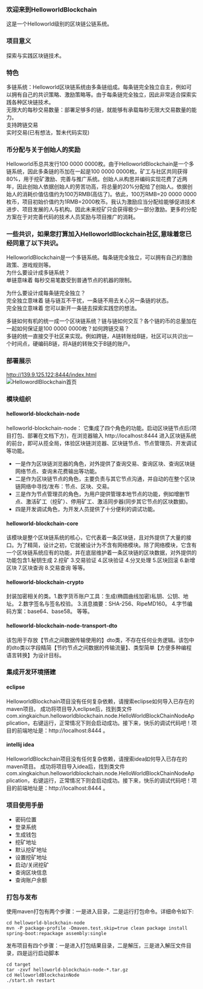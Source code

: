 ### 欢迎来到HelloworldBlockchain  
这是一个Helloworld级别的区块链公链系统。  

### 项目意义  
探索与实践区块链技术。   

### 特色 
多链系统：Helloworld区块链系统由多条链组成。每条链完全独立自主，例如可以拥有自己的共识策略、激励策略等。由于每条链完全独立，因此非常适合探索实践各种区块链技术。   
无限大的每秒交易数量：部署足够多的链，就能够有承载每秒无限大交易数量的能力。   
支持跨链交易  
实时交易(已有想法，暂未代码实现)

### 币分配与关于创始人的奖励 
Helloworld币总共发行100 0000 0000枚。由于HelloworldBlockchain是一个多链系统，因此多条链的币加在一起是100 0000 0000枚。矿工与社区共同获得80%，用于挖矿激励、完善与推广系统。创始人从构思并编码实现花费了近两年，因此创始人依据创始人的劳苦功高，将总量的20%分配给了创始人。依据创始人的消耗价值估值约为100万RMB(高估了)。依此，100万RMB=20 0000 0000枚币，项目初始价值约为1RMB=2000枚币。我认为激励应当分配给能够促进技术进步、项目发展的人与机构。因此未来挖矿只会获得极少一部分激励。更多的分配方案在于对完善代码的技术人员奖励与项目推广的消耗。 

### 一些共识，如果您打算加入HelloworldBlockchain社区,意味着您已经同意了以下共识。      
HelloworldBlockchain是一个多链系统。每条链完全独立，可以拥有自己的激励政策、游戏规则等。  
为什么要设计成多链系统？  
单链意味着 每秒交易笔数受到普通节点的机器的限制。  

为什么要设计成每条链完全独立？  
完全独立意味着 链与链互不干扰，一条链不用去关心另一条链的状态。  
完全独立意味着 您可以新开一条链去探索实践您的想法。  

多链如何有机的统一成一个区块链系统？链与链如何交互？各个链的币的总量加在一起如何保证是100 0000 0000枚？如何跨链交易？  
多链的统一直接交于社区来实现。例如跨链，A链转账给B链，社区可以共识出一个时间点，硬编码B链，将A链的转账交于B链的账户。  

### 部署展示  
http://139.9.125.122:8444/index.html  
![HellowordlBlockchain首页](https://vi1.xiu123.cn/live/2020/05/01/08/1003v1588292968004573842.jpg)  

### 模块组织  
#### helloworld-blockchain-node  
helloworld-blockchain-node： 它集成了四个角色的功能。启动区块链节点后(项目打包、部署在文档下方)，在浏览器输入 http://localhost:8444 进入区块链系统的前台，即可从揽全局，体验区块链浏览器、区块链节点、节点管理员、开发调试等功能。  
* 一是作为区块链浏览器的角色，对外提供了查询交易、查询区块、查询区块链网络节点、查询未花费输出等功能。  
* 二是作为区块链节点的角色，主要负责与其它节点沟通，并自动的在整个区块链网络中寻找/发布：节点、区块、交易。  
* 三是作为节点管理员的角色，为用户提供管理本地节点的功能，例如增删节点、激活矿工（挖矿）、停用矿工、激活同步器(同步其它节点的区块数据)。  
* 四是开发调试角色，为开发人员提供了十分便利的调试功能。  

#### helloworld-blockchain-core  
该模块是整个区块链系统的核心，它代表着一条区块链，且对外提供了大量的接口。为了精简，设计之初，它就被设计为不含有网络模块。除了网络模块，它含有一个区块链系统应有的功能，并在底层维护着一条区块链的区块数据，对外提供的功能包含1.秘钥生成 2.挖矿 3.交易验证 4.区块验证 4.分叉处理 5.区块回滚 6.新增区块 7.区块查询 8.交易查询 等等。

#### helloworld-blockchain-crypto  
封装加密相关的类。1.数字货币账户工具：生成(椭圆曲线加密)私钥、公钥、地址。 2.数字签名与签名校验。 3.消息摘要：SHA-256、RipeMD160。 4.字节编码方案：base64、base58。 等等。

#### helloworld-blockchain-node-transport-dto  
该包用于存放【节点之间数据传输使用的】dto类，不存在任何业务逻辑。该包中的dto类以字段精简【节约节点之间数据的传输流量】、类型简单【方便多种编程语言转换】为设计目标。 

### 集成开发环境搭建 
#### eclipse  
HelloworldBlockchain项目没有任何复杂依赖，请搜索eclipse如何导入已存在的maven项目。 
成功将项目导入eclipse后，找到类文件com.xingkaichun.helloworldblockchain.node.HelloWorldBlockChainNodeApplication，右键运行，正常情况下则会启动成功。接下来，快乐的调试代码吧！项目的前端地址是：http://localhost:8444 。 

#### intellij idea   
HelloworldBlockchain项目没有任何复杂依赖，请搜索idea如何导入已存在的maven项目。 
成功将项目导入idea后，找到类文件com.xingkaichun.helloworldblockchain.node.HelloWorldBlockChainNodeApplication，右键运行，正常情况下则会启动成功。接下来，快乐的调试代码吧！项目的前端地址是：http://localhost:8444 。 

### 项目使用手册   
* 密码位置  
* 登录系统  
* 生成钱包  
* 挖矿地址  
* 默认挖矿地址 
* 设置挖矿地址  
* 启动/关闭挖矿  
* 查询区块信息  
* 查询账户余额      

### 打包与发布  
使用maven打包有两个步骤：一是进入目录，二是运行打包命令。详细命令如下:  
```  
cd helloworld-blockchain-node  
mvn -P package-profile -Dmaven.test.skip=true clean package install spring-boot:repackage assembly:single  
```  
发布项目有四个步骤：一是进入打包结果目录，二是解压，三是进入解压文件目录，四是运行启动脚本  
```  
cd target  
tar -zxvf helloworld-blockchain-node-*.tar.gz  
cd HelloworldBlockchainNode  
./start.sh restart  
```  
